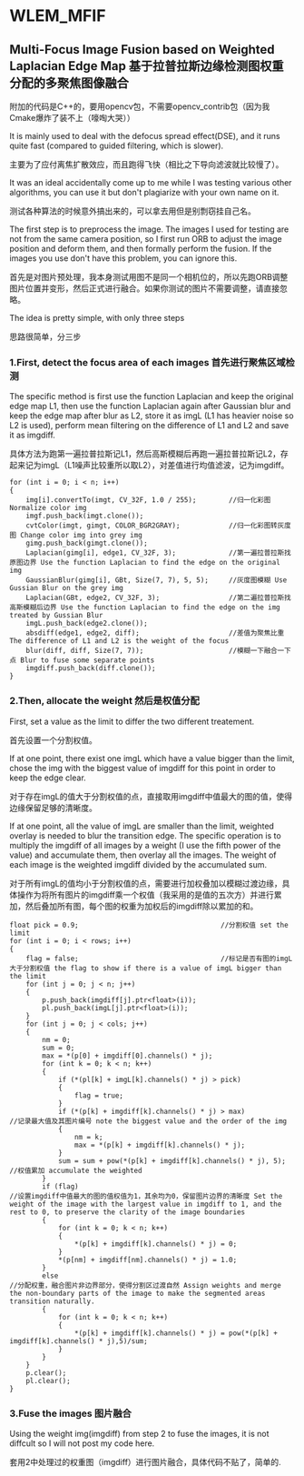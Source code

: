 # WLEM_MFIF

## Multi-Focus Image Fusion based on Weighted Laplacian Edge Map 基于拉普拉斯边缘检测图权重分配的多聚焦图像融合



附加的代码是C++的，要用opencv包，不需要opencv_contrib包（因为我Cmake爆炸了装不上（嚎啕大哭））

It is mainly used to deal with the defocus spread effect(DSE), and it runs quite fast (compared to guided filtering, which is slower).

主要为了应付离焦扩散效应，而且跑得飞快（相比之下导向滤波就比较慢了）。

It was an ideal accidentally come up to me while I was testing various other algorithms, you can use it but don't plagiarize with your own name on it.

测试各种算法的时候意外搞出来的，可以拿去用但是别剽窃挂自己名。

The first step is to preprocess the image. The images I used for testing are not from the same camera position, so I first run ORB to adjust the image position and deform them, and then formally perform the fusion. If the images you use don't have this problem, you can ignore this.

首先是对图片预处理，我本身测试用图不是同一个相机位的，所以先跑ORB调整图片位置并变形，然后正式进行融合。如果你测试的图片不需要调整，请直接忽略。

The idea is pretty simple, with only three steps

思路很简单，分三步

### 1.First, detect the focus area of each images 首先进行聚焦区域检测

The specific method is first use the function Laplacian and keep the original edge map L1, then use the function Laplacian again after Gaussian blur and keep the edge map after blur as L2, store it as imgL (L1 has heavier noise so L2 is used), perform mean filtering on the difference of L1 and L2 and save it as imgdiff. 

具体方法为跑第一遍拉普拉斯记L1，然后高斯模糊后再跑一遍拉普拉斯记L2，存起来记为imgL（L1噪声比较重所以取L2），对差值进行均值滤波，记为imgdiff。

```
for (int i = 0; i < n; i++)
{
	img[i].convertTo(imgt, CV_32F, 1.0 / 255);        //归一化彩图 Normalize color img
	imgf.push_back(imgt.clone());						          
	cvtColor(imgt, gimgt, COLOR_BGR2GRAY);            //归一化彩图转灰度图 Change color img into grey img
	gimg.push_back(gimgt.clone());						        
	Laplacian(gimg[i], edge1, CV_32F, 3);             //第一遍拉普拉斯找原图边界 Use the function Laplacian to find the edge on the original img
	GaussianBlur(gimg[i], GBt, Size(7, 7), 5, 5);	  //灰度图模糊 Use Gussian Blur on the grey img
	Laplacian(GBt, edge2, CV_32F, 3);                 //第二遍拉普拉斯找高斯模糊后边界 Use the function Laplacian to find the edge on the img treated by Gussian Blur
	imgL.push_back(edge2.clone());
	absdiff(edge1, edge2, diff);                      //差值为聚焦比重 The difference of L1 and L2 is the weight of the focus
	blur(diff, diff, Size(7, 7));                     //模糊一下融合一下点 Blur to fuse some separate points
	imgdiff.push_back(diff.clone());
}
```

### 2.Then, allocate the weight 然后是权值分配

First, set a value as the limit to differ the two different treatement.

首先设置一个分割权值。

If at one point, there exist one imgL which have a value bigger than the limit, chose the img with the biggest value of imgdiff for this point in order to keep the edge clear. 

对于存在imgL的值大于分割权值的点，直接取用imgdiff中值最大的图的值，使得边缘保留足够的清晰度。

If at one point, all the value of imgL are smaller than the limit, weighted overlay is needed to blur the transition edge. The specific operation is to multiply the imgdiff of all images by a weight (I use the fifth power of the value) and accumulate them, then overlay all the images. The weight of each image is the weighted imgdiff divided by the accumulated sum.

对于所有imgL的值均小于分割权值的点，需要进行加权叠加以模糊过渡边缘，具体操作为将所有图片的imgdiff乘一个权值（我采用的是值的五次方）并进行累加，然后叠加所有图，每个图的权重为加权后的imgdiff除以累加的和。

```
float pick = 0.9;                                	//分割权值 set the limit
for (int i = 0; i < rows; i++)
{
	flag = false;                                  	//标记是否有图的imgL大于分割权值 the flag to show if there is a value of imgL bigger than the limit
	for (int j = 0; j < n; j++)
	{
		p.push_back(imgdiff[j].ptr<float>(i));
		pl.push_back(imgL[j].ptr<float>(i));
	}
	for (int j = 0; j < cols; j++)
	{
		nm = 0;
		sum = 0;
		max = *(p[0] + imgdiff[0].channels() * j);
		for (int k = 0; k < n; k++)
		{
			if (*(pl[k] + imgL[k].channels() * j) > pick)
			{
				flag = true;
			}
			if (*(p[k] + imgdiff[k].channels() * j) > max)           //记录最大值及其图片编号 note the biggest value and the order of the img
			{
				nm = k;
				max = *(p[k] + imgdiff[k].channels() * j);
			}
			sum = sum + pow(*(p[k] + imgdiff[k].channels() * j), 5); //权值累加 accumulate the weighted
		}
		if (flag)                                                  	 //设置imgdiff中值最大的图的值权值为1，其余均为0，保留图片边界的清晰度 Set the weight of the image with the largest value in imgdiff to 1, and the rest to 0, to preserve the clarity of the image boundaries
		{
			for (int k = 0; k < n; k++)
			{
				*(p[k] + imgdiff[k].channels() * j) = 0;
			}
			*(p[nm] + imgdiff[nm].channels() * j) = 1.0;
		}
		else                                                       	 //分配权重，融合图片非边界部分，使得分割区过渡自然 Assign weights and merge the non-boundary parts of the image to make the segmented areas transition naturally.
		{
			for (int k = 0; k < n; k++)
			{
				*(p[k] + imgdiff[k].channels() * j) = pow(*(p[k] + imgdiff[k].channels() * j),5)/sum;
			}
		}
	}
	p.clear();
	pl.clear();
}
```

### 3.Fuse the images 图片融合

Using the weight img(imgdiff) from step 2 to fuse the images, it is not diffcult so I will not post my code here.

套用2中处理过的权重图（imgdiff）进行图片融合，具体代码不贴了，简单的.
